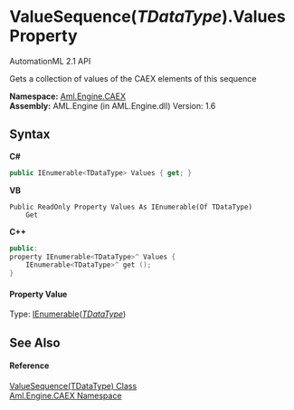 # ValueSequence(*TDataType*).Values Property 
AutomationML 2.1 API 

Gets a collection of values of the CAEX elements of this sequence

**Namespace:**&nbsp;<a href="N_Aml_Engine_CAEX">Aml.Engine.CAEX</a><br />**Assembly:**&nbsp;AML.Engine (in AML.Engine.dll) Version: 1.6

## Syntax

**C#**<br />
``` C#
public IEnumerable<TDataType> Values { get; }
```

**VB**<br />
``` VB
Public ReadOnly Property Values As IEnumerable(Of TDataType)
	Get
```

**C++**<br />
``` C++
public:
property IEnumerable<TDataType>^ Values {
	IEnumerable<TDataType>^ get ();
}
```


#### Property Value
Type: <a href="https://docs.microsoft.com/dotnet/api/system.collections.generic.ienumerable-1" target="_parent" rel="noopener noreferrer">IEnumerable</a>(<a href="T_Aml_Engine_CAEX_ValueSequence_1">*TDataType*</a>)

## See Also


#### Reference
<a href="T_Aml_Engine_CAEX_ValueSequence_1">ValueSequence(TDataType) Class</a><br /><a href="N_Aml_Engine_CAEX">Aml.Engine.CAEX Namespace</a><br />